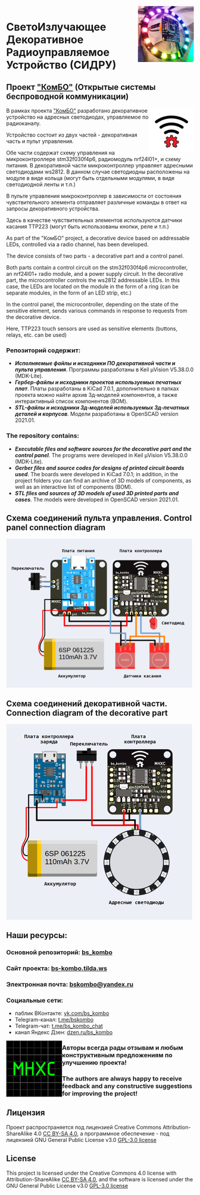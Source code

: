 <img align="right" width=150 src="https://github.com/MelexinVN/bs_kombo_sidru/blob/main/media/photo.jpg" />

# СветоИзлучающее Декоративное Радиоуправляемое Устройство (СИДРУ)

## Проект ["КомБО"](https://github.com/MelexinVN/bs_kombo) (Открытые системы беспроводной коммуникации)

<img align="right" width=120 src="https://github.com/MelexinVN/bs_kombo_sidru/blob/main/media/logo_red.png" />

В рамках проекта ["КомБО"](https://github.com/MelexinVN/bs_kombo) разработано декоративное устройство на адресных светодиодах, управляемое по радиоканалу.

Устройство состоит из двух частей - декоративная часть и пульт управления.

Обе части содержат схему управления на микроконтроллере stm32f030f4p6, радиомодуль nrf24l01+, и схему питания.
В декоративной части микроконтроллер управляет адресными светодиодами ws2812. 
В данном случае светодиодны расположены на модуле в виде кольца (могут быть отдельными модулями, в виде светодиодной ленты и т.п.)

В пульте управления микроконтроллер в зависимости от состояния чувствительного элемента отправляет различные команды в ответ на запросы декоративного устройства.

Здесь в качестве чувствительных элементов используются датчики касания TTP223 (могут быть использованы кнопки, реле и т.п.)

As part of the "КомБО" project, a decorative device based on addressable LEDs, controlled via a radio channel, has been developed.

The device consists of two parts - a decorative part and a control panel.

Both parts contain a control circuit on the stm32f030f4p6 microcontroller, an nrf24l01+ radio module, and a power supply circuit.
In the decorative part, the microcontroller controls the ws2812 addressable LEDs.
In this case, the LEDs are located on the module in the form of a ring (can be separate modules, in the form of an LED strip, etc.)

In the control panel, the microcontroller, depending on the state of the sensitive element, sends various commands in response to requests from the decorative device.

Here, TTP223 touch sensors are used as sensitive elements (buttons, relays, etc. can be used)


### Репозиторий содержит:
- ***Исполняемые файлы и исходники ПО декоративной части и пульта управления***. Программы разработаны в Keil µVision V5.38.0.0 (MDK-Lite).
- ***Гербер-файлы и исходники проектов используемых печатных плат***. Платы разработаны в KiCad 7.0.1, дополнительно в папках проекта можно найти архив 3д-моделей компонентов, а также интерактивный список компонентов (BOM).
- ***STL-файлы и исходники 3д-моделей используемых 3д-печатных деталей и корпусов***. Модели разработаны в OpenSCAD version 2021.01.

### The repository contains:
- ***Executable files and software sources for the decorative part and the control panel***. The programs were developed in Keil µVision V5.38.0.0 (MDK-Lite).
- ***Gerber files and source codes for designs of printed circuit boards used***. The boards were developed in KiCad 7.0.1; in addition, in the project folders you can find an archive of 3D models of components, as well as an interactive list of components (BOM).
- ***STL files and sources of 3D models of used 3D printed parts and cases***. The models were developed in OpenSCAD version 2021.01.

## Схема соединений пульта управления. Control panel connection diagram

<img align="center" width=500 src="https://github.com/MelexinVN/bs_kombo_sidru/blob/main/media/remote_schematic.png" />

## Схема соединений декоративной части. Connection diagram of the decorative part

<img align="center" width=500 src="https://github.com/MelexinVN/bs_kombo_sidru/blob/main/media/sidru_schematic.png" />


## Наши ресурсы:

### Основной репозиторий: [bs_kombo](https://github.com/MelexinVN/bs_kombo)

### Cайт проекта: [bs-kombo.tilda.ws](http://bs-kombo.tilda.ws/)

### Электронная почта: 		    [bskombo@yandex.ru](bskombo@yandex.ru)

### Социальные сети:

- паблик ВКонтакте: 			  [vk.com/bs_kombo](https://vk.com/bs_kombo)
- Telegram-канал: 	        [t.me/bskombo](https://t.me/bskombo)
- Telegram-чат: 	          [t.me/bs_kombo_chat](https://t.me/bs_kombo_chat)
- канал Яндекс Дзен: 	      [dzen.ru/bs_kombo](https://dzen.ru/bs_kombo)


<img align="left" width=150 src="https://github.com/MelexinVN/bs_kombo_sidru/blob/main/media/%D0%9C%D0%9D%D0%A5%D0%A1.png" />

### Авторы всегда рады отзывам и любым конструктивным предложениям по улучшению проекта! 
### The authors are always happy to receive feedback and any constructive suggestions for improving the project!

## Лицензия
Проект распространяется под лицензией Creative Commons Attribution-ShareAlike 4.0 [CC BY-SA 4.0](https://creativecommons.org/licenses/by-sa/4.0/), 
а программное обеспечение - под лицензией GNU General Public License v3.0 [GPL-3.0 license](https://github.com/MelexinVN/bs_kombo/blob/main/LICENSE)

## License
This project is licensed under the Creative Commons 4.0 license with Attribution-ShareAlike [CC BY-SA 4.0](https://creativecommons.org/licenses/by-sa/4.0/), 
and the software is licensed under the GNU General Public License v3.0 [GPL-3.0 license](https://github.com/MelexinVN/bs_kombo/blob/main/LICENSE)
